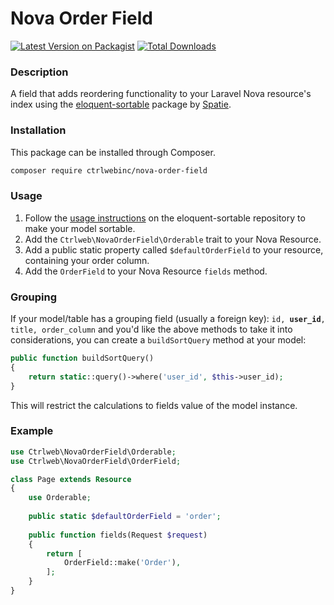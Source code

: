 # Nova Order Field

[![Latest Version on Packagist](https://img.shields.io/packagist/v/ctrlwebinc/nova-order-field.svg)](https://packagist.org/packages/ctrlwebinc/nova-order-field)
[![Total Downloads](https://img.shields.io/packagist/dt/ctrlwebinc/nova-order-field.svg)](https://packagist.org/packages/ctrlwebinc/nova-order-field)

### Description

A field that adds reordering functionality to your Laravel Nova resource's index using the [eloquent-sortable](https://github.com/spatie/eloquent-sortable) package by [Spatie](https://spatie.be).

### Installation

This package can be installed through Composer.

```bash
composer require ctrlwebinc/nova-order-field
```

### Usage

1. Follow the [usage instructions](https://github.com/spatie/eloquent-sortable#usage) on the eloquent-sortable repository to make your model sortable.
2. Add the `Ctrlweb\NovaOrderField\Orderable` trait to your Nova Resource.
3. Add a public static property called `$defaultOrderField` to your resource, containing your order column.
4. Add the `OrderField` to your Nova Resource `fields` method.

### Grouping

If your model/table has a grouping field (usually a foreign key): `id, `**`user_id`**`, title, order_column`
and you'd like the above methods to take it into considerations, you can create a `buildSortQuery` method at your model:

```php
public function buildSortQuery()
{
    return static::query()->where('user_id', $this->user_id);
}
```

This will restrict the calculations to fields value of the model instance.

### Example

```php
use Ctrlweb\NovaOrderField\Orderable;
use Ctrlweb\NovaOrderField\OrderField;

class Page extends Resource
{
    use Orderable;
    
    public static $defaultOrderField = 'order';
    
    public function fields(Request $request)
    {
        return [
            OrderField::make('Order'),
        ];
    }
}
```
